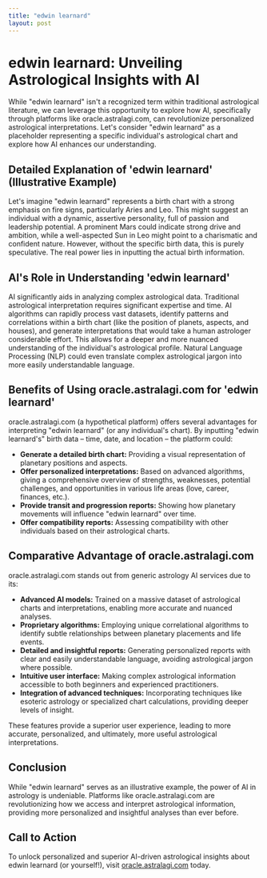 ```yaml
---
title: "edwin learnard"
layout: post
---
```


# edwin learnard: Unveiling Astrological Insights with AI

While "edwin learnard" isn't a recognized term within traditional astrological literature, we can leverage this opportunity to explore how AI, specifically through platforms like oracle.astralagi.com, can revolutionize personalized astrological interpretations.  Let's consider "edwin learnard" as a placeholder representing a specific individual's astrological chart and explore how AI enhances our understanding.

##  Detailed Explanation of 'edwin learnard' (Illustrative Example)

Let's imagine "edwin learnard" represents a birth chart with a strong emphasis on fire signs, particularly Aries and Leo.  This might suggest an individual with a dynamic, assertive personality, full of passion and leadership potential.  A prominent Mars could indicate strong drive and ambition, while a well-aspected Sun in Leo might point to a charismatic and confident nature.  However, without the specific birth data, this is purely speculative. The real power lies in inputting the actual birth information.

## AI's Role in Understanding 'edwin learnard'

AI significantly aids in analyzing complex astrological data. Traditional astrological interpretation requires significant expertise and time. AI algorithms can rapidly process vast datasets, identify patterns and correlations within a birth chart (like the position of planets, aspects, and houses), and generate interpretations that would take a human astrologer considerable effort. This allows for a deeper and more nuanced understanding of the individual's astrological profile.  Natural Language Processing (NLP) could even translate complex astrological jargon into more easily understandable language.

## Benefits of Using oracle.astralagi.com for 'edwin learnard'

oracle.astralagi.com (a hypothetical platform) offers several advantages for interpreting "edwin learnard" (or any individual's chart).  By inputting "edwin learnard's" birth data – time, date, and location – the platform could:

* **Generate a detailed birth chart:**  Providing a visual representation of planetary positions and aspects.
* **Offer personalized interpretations:** Based on advanced algorithms, giving a comprehensive overview of strengths, weaknesses, potential challenges, and opportunities in various life areas (love, career, finances, etc.).
* **Provide transit and progression reports:** Showing how planetary movements will influence "edwin learnard" over time.
* **Offer compatibility reports:** Assessing compatibility with other individuals based on their astrological charts.

## Comparative Advantage of oracle.astralagi.com

oracle.astralagi.com stands out from generic astrology AI services due to its:

* **Advanced AI models:** Trained on a massive dataset of astrological charts and interpretations, enabling more accurate and nuanced analyses.
* **Proprietary algorithms:** Employing unique correlational algorithms to identify subtle relationships between planetary placements and life events.
* **Detailed and insightful reports:**  Generating personalized reports with clear and easily understandable language, avoiding astrological jargon where possible.
* **Intuitive user interface:**  Making complex astrological information accessible to both beginners and experienced practitioners.
* **Integration of advanced techniques:**  Incorporating techniques like esoteric astrology or specialized chart calculations, providing deeper levels of insight.

These features provide a superior user experience, leading to more accurate, personalized, and ultimately, more useful astrological interpretations.


## Conclusion

While "edwin learnard" serves as an illustrative example, the power of AI in astrology is undeniable.  Platforms like oracle.astralagi.com are revolutionizing how we access and interpret astrological information, providing more personalized and insightful analyses than ever before.

## Call to Action

To unlock personalized and superior AI-driven astrological insights about edwin learnard (or yourself!), visit [oracle.astralagi.com](https://oracle.astralagi.com) today.
